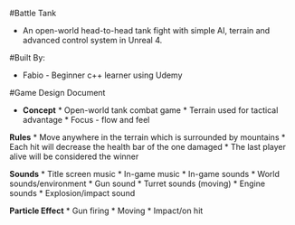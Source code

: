 #Battle Tank
* An open-world head-to-head tank fight with simple AI, terrain and advanced control system in Unreal 4.

#Built By:
* Fabio - Beginner c++ learner using Udemy

#Game Design Document
* **Concept**
      * Open-world tank combat game
      * Terrain used for tactical advantage
      * Focus - flow and feel
  
**Rules**
      * Move anywhere in the terrain which is surrounded by mountains
      * Each hit will decrease the health bar of the one damaged
      * The last player alive will be considered the winner 
  
**Sounds**
      * Title screen music
      * In-game music
      * In-game sounds
          * World sounds/environment
          * Gun sound
          * Turret sounds (moving)
          * Engine sounds
          * Explosion/impact sound
  
**Particle Effect**
      * Gun firing
      * Moving
      * Impact/on hit
